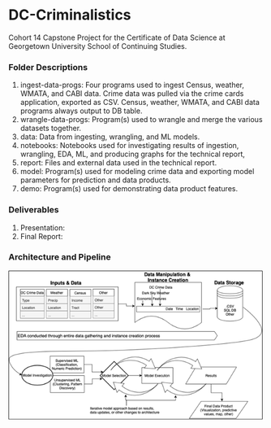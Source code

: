 # DC-Criminalistics
Cohort 14 Capstone Project for the Certificate of Data Science at Georgetown University School of Continuing Studies.

### Folder Descriptions
1. ingest-data-progs: Four programs used to ingest Census, weather, WMATA, and CABI data. Crime data was pulled via the crime cards application, exported as CSV. Census, weather, WMATA, and CABI data programs always output to DB table.
2. wrangle-data-progs: Program(s) used to wrangle and merge the various datasets together.
3. data: Data from ingesting, wrangling, and ML models.
4. notebooks: Notebooks used for investigating results of ingestion, wrangling, EDA, ML, and producing graphs for the technical report,
5. report: Files and external data used in the technical report.
6. model: Program(s) used for modeling crime data and exporting model parameters for prediction and data products.
7. demo: Program(s) used for demonstrating data product features.

### Deliverables
1. Presentation:
2. Final Report:

### Architecture and Pipeline
![Architecture Logo](report/architecture.png)
